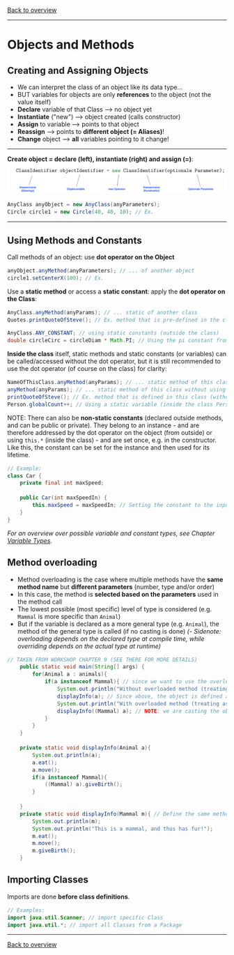 [Back to overview](./00_Java_SyntaxGuide.md)

---
# Objects and Methods

## Creating and Assigning Objects

- We can interpret the class of an object like its data type...
- BUT variables for objects are only **references** to the object (not the value itself)
- **Declare** variable of that Class --> no object yet
- **Instantiate** ("new") --> object created (calls constructor)
- **Assign** to variable --> points to that object
- **Reassign** --> points to **different object (= Aliases)**!
- **Change** object --> **all** variables pointing to it change!

---

**Create object = declare (left), instantiate (right) and assign (=)**:
![alt text](creating_objects.png)

```java
AnyClass anyObject = new AnyClass(anyParameters);
Circle circle1 = new Circle(40, 40, 10); // Ex.
```
---


## Using Methods and Constants

Call methods of an object: use **dot operator on the Object**

```java
anyObject.anyMethod(anyParameters); // ... of another object
circle1.setCenterX(100); // Ex.
```

Use a **static method** or access a **static constant**: apply the **dot operator on the Class**:

```java
AnyClass.anyMethod(anyParams); // ... static of another class
Quotes.printQuoteOfSteve(); // Ex. method that is pre-defined in the class "Quotes" but independent of an object
```
```java
AnyClass.ANY_CONSTANT; // using static constants (outside the class)
double circleCirc = circleDiam * Math.PI; // Using the pi constant from Math module
```

**Inside the class** itself, static methods and static constants (or variables) can be called/accessed without the dot operator, but it is still recommended to use the dot operator (of course on the class) for clarity:

```java
NameOfThisClass.anyMethod(anyParams); // ... static method of this class
anyMethod(anyParams); // ... static method of this class without using the dot operator
printQuoteOfSteve(); // Ex. method that is defined in this class (without the dot operator)
Person.globalCount++; // Using a static variable (inside the class Person but explicitly using the class name)
```

NOTE: There can also be **non-static constants** (declared outside methods, and can be public or private). They belong to an instance - and are therefore addressed by the dot operator on the object (from outside) or using `this.*` (inside the class) - and are set once, e.g. in the constructor. Like this, the constant can be set for the instance and then used for its lifetime.

```java
// Example:
class Car {
    private final int maxSpeed;
    
    public Car(int maxSpeedIn) {
        this.maxSpeed = maxSpeedIn; // Setting the constant to the input at the instantiation
    }
}
```

*For an overview over possible variable and constant types, see Chapter [Variable Types](06_Variable_Types.md).*


## Method overloading

- Method overloading is the case where multiple methods have the **same method name** but **different parameters** (number, type and/or order)
- In this case, the method is **selected based on the parameters** used in the method call
- The lowest possible (most specific) level of type is considered (e.g. `Mammal` is more specific than `Animal`)
- But if the variable is declared as a more general type (e.g. `Animal`), the method of the general type is called (if no casting is done)
*(- Sidenote: overloading depends on the declared type at compile time, while overriding depends on the actual type at runtime)*

```java
// TAKEN FROM WORKSHOP CHAPTER 9 (SEE THERE FOR MORE DETAILS)
    public static void main(String[] args) {
        for(Animal a : animals){
            if(a instanceof Mammal){ // since we want to use the overloaded method specific for mammals, we filter for mammal objects
                System.out.println("Without overloaded method (treating as an animal): ");
                displayInfo(a); // Since above, the object is defined as an animal, it will be treated as an animal by default
                System.out.println("With overloaded method (treating as a mammal): ");
                displayInfo((Mammal) a); // NOTE: we are casting the object to Mammal, so that the overloaded method is called
            }
        }
    }

    private static void displayInfo(Animal a){
        System.out.println(a);
        a.eat();
        a.move();
        if(a instanceof Mammal){
            ((Mammal) a).giveBirth();
        }

    }
    private static void displayInfo(Mammal m){ // Define the same method, but for mammals; this is called method overloading
        System.out.println(m);
        System.out.println("This is a mammal, and thus has fur!");
        m.eat();
        m.move();
        m.giveBirth();
    }
```


## Importing Classes

Imports are done **before class definitions**.
```java
// Examples:
import java.util.Scanner; // import specific Class
import java.util.*; // import all Classes from a Package
```

---

[Back to overview](./00_Java_SyntaxGuide.md)
